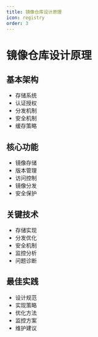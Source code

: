 ```yaml
---
title: 镜像仓库设计原理
icon: registry
order: 3
---
```


# 镜像仓库设计原理

## 基本架构
- 存储系统
- 认证授权
- 分发机制
- 安全机制
- 缓存策略

## 核心功能
- 镜像存储
- 版本管理
- 访问控制
- 镜像分发
- 安全保护

## 关键技术
- 存储实现
- 分发优化
- 安全机制
- 监控分析
- 问题诊断

## 最佳实践
- 设计规范
- 实现策略
- 优化方法
- 监控方案
- 维护建议
